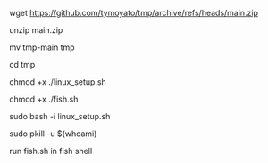 wget https://github.com/tymoyato/tmp/archive/refs/heads/main.zip

unzip main.zip

mv tmp-main tmp

cd tmp

chmod +x ./linux_setup.sh

chmod +x ./fish.sh

sudo bash -i linux_setup.sh

sudo pkill -u $(whoami)

run fish.sh in fish shell
